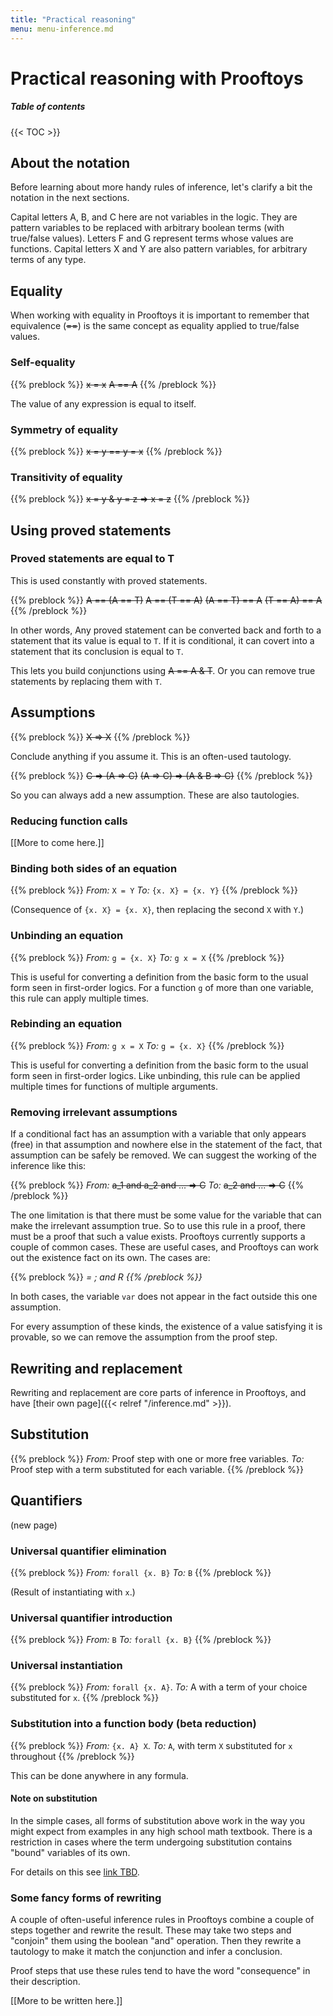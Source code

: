 ```yaml
---
title: "Practical reasoning"
menu: menu-inference.md
---
```


# Practical reasoning with Prooftoys

##### Table of contents

{{< TOC >}}

## About the notation

Before learning about more handy rules of inference, let's clarify
a bit the notation in the next sections.

Capital letters A, B, and C here are not variables in the logic.  They
are pattern variables to be replaced with arbitrary boolean terms
(with true/false values).  Letters F and G represent terms whose
values are functions.  Capital letters X and Y are also pattern
variables, for arbitrary terms of any type.

## Equality

When working with equality in Prooftoys it is important to remember
that equivalence (<s>==</s>) is the same concept as equality
applied to true/false values.

### Self-equality

{{% preblock %}}
~~x = x~~
~~A == A~~
{{% /preblock %}}

The value of any expression is equal to itself.

### Symmetry of equality

{{% preblock %}}
~~x = y == y = x~~
{{% /preblock %}}

### Transitivity of equality

{{% preblock %}}
~~x = y & y = z => x = z~~
{{% /preblock %}}

## Using proved statements

### Proved statements are equal to T

This is used constantly with proved statements.

{{% preblock %}}
~~A == (A == T)~~
~~A == (T == A)~~
~~(A == T) == A~~
~~(T == A) == A~~
{{% /preblock %}}

In other words, Any proved statement can be converted back and forth
to a statement that its value is equal to `T`.  If it is conditional,
it can covert into a statement that its conclusion is equal to `T`.

This lets you build conjunctions using <s>A == A & T</s>.  Or you can
remove true statements by replacing them with `T`.

## Assumptions

{{% preblock %}}
~~X => X~~
{{% /preblock %}}

Conclude anything if you assume it.  This is an often-used tautology.

{{% preblock %}}
~~C => (A => C)~~
~~(A => C) => (A & B => C)~~
{{% /preblock %}}

So you can always add a new assumption.  These are also tautologies.

### Reducing function calls

[[More to come here.]]

### Binding both sides of an equation

{{% preblock %}}
_From:_ `X = Y`
_To:_ `{x. X} = {x. Y}`
{{% /preblock %}}

(Consequence of `{x. X} = {x. X}`, then replacing the second `X` with
`Y`.)

### Unbinding an equation

{{% preblock %}}
_From:_ `g = {x. X}`
_To:_ `g x = X`
{{% /preblock %}}

This is useful for converting a definition from the basic form to the
usual form seen in first-order logics.  For a function `g` of more
than one variable, this rule can apply multiple times.

### Rebinding an equation

{{% preblock %}}
_From:_ `g x = X`
_To:_ `g = {x. X}`
{{% /preblock %}}

This is useful for converting a definition from the basic
form to the usual form seen in first-order logics.  Like
unbinding, this rule can be applied multiple times for
functions of multiple arguments.

### Removing irrelevant assumptions

If a conditional fact has an assumption with a variable that only
appears (free) in that assumption and nowhere else in the statement of
the fact, that assumption can be safely be removed.  We can suggest
the working of the inference like this:

{{% preblock %}}
_From:_ ~~a_1 and a_2 and ... ⇒ C~~
_To:_ ~~a_2 and ... ⇒ C~~
{{% /preblock %}}

The one limitation is that there must be some value for the variable
that can make the irrelevant assumption true.  So to use this rule in
a proof, there must be a proof that such a value exists.  Prooftoys
currently supports a couple of common cases.  These are useful cases,
and Prooftoys can work out the existence fact on its own.  The cases
are:

{{% preblock %}}
<var> = <term>; and
R <var>
{{% /preblock %}}

In both cases, the variable `var` does not appear in the
fact outside this one assumption.

For every assumption of these kinds, the existence of a value
satisfying it is provable, so we can remove the assumption from the
proof step.

## Rewriting and replacement

Rewriting and replacement are core parts of inference in Prooftoys,
and have [their own page]({{< relref "/inference.md" >}}).

## Substitution

{{% preblock %}}
_From:_ Proof step with one or more free variables.
_To:_ Proof step with a term substituted for each variable.
{{% /preblock %}}

## Quantifiers

(new page)

### Universal quantifier elimination

{{% preblock %}}
_From:_ `forall {x. B}`
_To:_ `B`
{{% /preblock %}}

(Result of instantiating with `x`.)

### Universal quantifier introduction

{{% preblock %}}
_From:_ `B`
_To:_ `forall {x. B}`
{{% /preblock %}}

### Universal instantiation

{{% preblock %}}
_From:_ `forall {x. A}`.
_To:_ A with a term of your choice substituted for `x`.
{{% /preblock %}}

### Substitution into a function body (beta reduction)

{{% preblock %}}
_From:_ `{x. A} X`.
_To:_ `A`, with term `X` substituted for `x` throughout
{{% /preblock %}}

This can be done anywhere in any formula.

#### Note on substitution

In the simple cases, all forms of substitution above work in the way
you might expect from examples in any high school math textbook.
There is a restriction in cases where the term undergoing substitution
contains "bound" variables of its own.

For details on this see [link TBD](http://prooftoys.org/TBD).

### Some fancy forms of rewriting

A couple of often-useful inference rules in Prooftoys combine a couple
of steps together and rewrite the result.  These may take two steps
and "conjoin" them using the boolean "and" operation.  Then they
rewrite a tautology to make it match the conjunction and infer a
conclusion.

Proof steps that use these rules tend to have the word "consequence"
in their description.

[[More to be written here.]]
